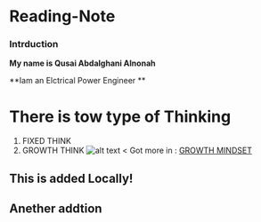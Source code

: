 # Reading-Note
###  **Intrduction**
**My name is Qusai Abdalghani Alnonah** 

**Iam an Elctrical Power Engineer **


#  There is tow type of Thinking
1. FIXED THINK
2. GROWTH THINK
![alt text](https://3kllhk1ibq34qk6sp3bhtox1-wpengine.netdna-ssl.com/wp-content/uploads/NewGrowthMindset2.png)
< Got more in :
[GROWTH MINDSET](https://www.atlassian.com/blog/inside-atlassian/growth-mindset)
## This is added Locally!
## Anether addtion
